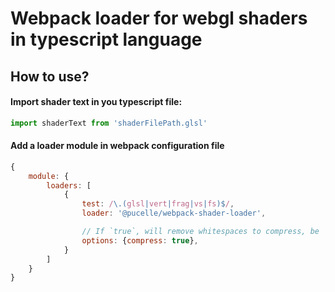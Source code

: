 # Webpack loader for webgl shaders in typescript language


## How to use?

#### Import shader text in you typescript file:

```ts
import shaderText from 'shaderFilePath.glsl'
```


#### Add a loader module in webpack configuration file

```javascript
{
	module: {
		loaders: [
			{
				test: /\.(glsl|vert|frag|vs|fs)$/,
				loader: '@pucelle/webpack-shader-loader',

				// If `true`, will remove whitespaces to compress, be `true` by default.
				options: {compress: true},
			}
		]
	}
}
```
